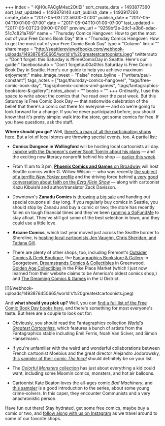 +++
index = "-KjH0uPACgM4ac2OtlEI"
sort_create_date = 1493877360
sort_last_updated = 1493878140
sort_publish_date = 1493917260
create_date = "2017-05-03T22:56:00-07:00"
publish_date = "2017-05-04T10:01:00-07:00"
date = "2017-05-04T10:01:00-07:00"
last_updated = "2017-05-03T23:09:00-07:00"
preview_url = "9259bf2e-2dc1-a3b6-edac-51c7c821a749"
name = "Thursday Comics Hangover: How to get the most out of your Free Comic Book Day"
title = "Thursday Comics Hangover: How to get the most out of your Free Comic Book Day"
type = "Column"
link = ""
shareimage = "http://seattlereviewofbooks.com/webhook-uploads/1493876450665/world's%20greatestcartoonists.jpeg"
twitterauto = "Don't forget: this Saturday is #FreeComicDay in Seattle. Here's our guide:"
facebookauto = "Don't forget:\u00a0this Saturday is Free Comic Book Day in Seattle. Here's our guide to help you achieve maximum enjoyment:"
make_image_tweet = "False"
notes_byline = ["writers/paul-constant"]
tags_notes = ["tags/thursday-comics-hangover", "tags/free-comic-book-day", "tags/phoenix-comics-and-games", "tags/fantagraphics-bookstore-&amp;-gallery"]
notes_about = ""
books = ""
+++
Ordinarily, I use this space to write about the comics that I've read over the past week. But this Saturday is Free Comic Book Day — that nationwide celebration of the belief that there's a comic out there for everyone — and so we're going to look forward for a change. If you've never participated before, you should know that it's pretty simple: walk into the store, get some comics for free. If you have questions, ask the staff. 

**Where should you go?** Well, [there's a map of all the participating shops here](http://www.freecomicbookday.com/). But a lot of local stores are throwing special events, too. A partial list:

* **Comics Dungeon in Wallingford** will be hosting local cartoonists all day. [I spoke with the Dungeon's owner Scott Tomlin about his plans](http://www.seattlereviewofbooks.com/notes/2017/05/01/how-to-celebrate-free-comic-book-day-and-promote-literacy-at-the-same-time/) — and the exciting new literacy nonprofit behind his shop — [earlier this week](http://www.seattlereviewofbooks.com/notes/2017/05/01/how-to-celebrate-free-comic-book-day-and-promote-literacy-at-the-same-time/).

* From 11 am to 3 pm, [**Phoenix Comics and Games** on Broadway](http://phoenixseattle.com/free-comic-book-day-2017/) will host Seattle comics writer G. Willow Wilson — who was recently [the subject of a terrific *New Yorker* profile](http://www.newyorker.com/culture/persons-of-interest/g-willow-wilsons-american-heroes) and the driving force behind [a very good conversation about faith on the *Ezra Klein Show*](http://www.stitcher.com/podcast/vox/the-ezra-klein-show/e/g-willow-wilson-on-religion-comics-and-modern-myths-49722931) —  along with cartoonist Kazu Kibuishi and author/translator Zack Davisson.

* Downtown's **Zanadu Comics** is [throwing a big sale](http://www.zanaducomics.com/free-comic-book-day/) and handing out special coupons all day long. If you regularly buy comics in Seattle, you should stop by Zanadu and buy a comic or two; the store has recently fallen on tough financial times and they've been [running a GoFundMe](http://www.zanaducomics.com/gofundme) to stay afloat. They've still got some of the best selection in town, and they could use a little love.

* **Arcane Comics**, which last year moved just across the Seattle border to Shoreline, is [hosting local cartoonists Jen Vaughn, Chris Sheridan, and Tatiana Gill](https://www.facebook.com/events/736226343217519/).

* There are plenty of other shops, too, including Fremont's [Outsider Comics & Geek Boutique](http://www.outsidercomics.com/), the [Fantagraphics Bookstore & Gallery](http://fantagraphics.com/flog/whats-store-comic-book-day/) in Georgetown, [Dreamstrands Comics & Collectibles](http://www.dreamstrands.com/freecomicday.html) in Greenwood, [Golden Age Collectibles](http://www.goldenagecollectables.com/) in the Pike Place Market (which I just now learned from their website claims to be America's oldest comics shop,) and [The Dreaming Comics & Games](http://www.dreamingcomics.com/) in the U District.

<p class="image-left">![](/webhook-uploads/1493876450665/world's%20greatestcartoonists.jpeg)</p>

And **what should you pick up?** Well, you can [find a full list of the Free Comic Book Day books here](http://www.freecomicbookday.com/catalog), and there's something for most everyone's taste. But here are a couple to look out for:

* Obviously, you should read the Fantagraphics collection [*World's Greatest Cartoonists*](http://www.freecomicbookday.com/Catalog/JAN170028), which features a bunch of artists from the Fantagraphics stable including Emil Ferris, Noah Van Sciver, and Simon Hanselmann.

* If you're unfamiliar with the weird and wonderful collaborations between French cartoonist Moebius and the great director Alejandro Jodorowsky, [this sampler of their comic *The Incal*](http://www.freecomicbookday.com/Catalog/JAN170031) should definitely be on your list.

* The [*Colorful Monsters* collection](http://www.freecomicbookday.com/Catalog/JAN170024) has just about everything a kid could want, including some Moomin comics, monsters, and hot air balloons.

* Cartoonist Kate Beaton loves the all-ages comic *Bad Machinery*, and [this sampler](http://www.freecomicbookday.com/Catalog/JAN170039) is a good introduction to the series, about some young crime-solvers. In this caper, they encounter Communists and a very anachronistic person.

Have fun out there! Stay hydrated, get some free comics, maybe buy a comic or two, and [follow along with us on Instagram](https://www.instagram.com/seattlereviewof/) as we travel around to some of our favorite shops.